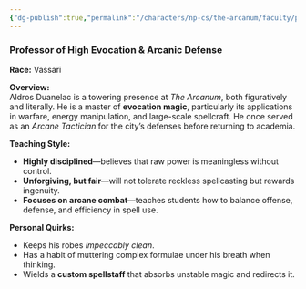 ```yaml
---
{"dg-publish":true,"permalink":"/characters/np-cs/the-arcanum/faculty/professor-aldros-duanelac/","created":"2025-02-14T19:54:33.491-08:00","updated":"2025-02-28T22:03:46.115-08:00"}
---
```


### **Professor of High Evocation & Arcanic Defense**
**Race:** Vassari  

**Overview:**  
Aldros Duanelac is a towering presence at _The Arcanum_, both figuratively and literally. He is a master of **evocation magic**, particularly its applications in warfare, energy manipulation, and large-scale spellcraft. He once served as an _Arcane Tactician_ for the city’s defenses before returning to academia. 

**Teaching Style:**

- **Highly disciplined**—believes that raw power is meaningless without control.
- **Unforgiving, but fair**—will not tolerate reckless spellcasting but rewards ingenuity.
- **Focuses on arcane combat**—teaches students how to balance offense, defense, and efficiency in spell use.

**Personal Quirks:**

- Keeps his robes _impeccably clean_.
- Has a habit of muttering complex formulae under his breath when thinking.
- Wields a **custom spellstaff** that absorbs unstable magic and redirects it.